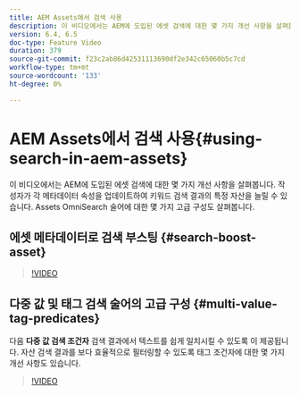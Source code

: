 ```yaml
---
title: AEM Assets에서 검색 사용
description: 이 비디오에서는 AEM에 도입된 에셋 검색에 대한 몇 가지 개선 사항을 살펴봅니다. 작성자가 각 메타데이터 속성을 업데이트하여 키워드 검색 결과의 특정 자산을 늘릴 수 있습니다. Assets OmniSearch 술어에 대한 몇 가지 고급 구성도 살펴봅니다.
version: 6.4, 6.5
doc-type: Feature Video
duration: 379
source-git-commit: f23c2ab86d42531113690df2e342c65060b5c7cd
workflow-type: tm+mt
source-wordcount: '133'
ht-degree: 0%

---
```



# AEM Assets에서 검색 사용{#using-search-in-aem-assets}

이 비디오에서는 AEM에 도입된 에셋 검색에 대한 몇 가지 개선 사항을 살펴봅니다. 작성자가 각 메타데이터 속성을 업데이트하여 키워드 검색 결과의 특정 자산을 늘릴 수 있습니다. Assets OmniSearch 술어에 대한 몇 가지 고급 구성도 살펴봅니다.

## 에셋 메타데이터로 검색 부스팅 {#search-boost-asset}

>[!VIDEO](https://video.tv.adobe.com/v/16766?quality=12&learn=on)

## 다중 값 및 태그 검색 술어의 고급 구성 {#multi-value-tag-predicates}

다음 **다중 값 검색 조건자** 검색 결과에서 텍스트를 쉽게 일치시킬 수 있도록 이 제공됩니다. 자산 검색 결과를 보다 효율적으로 필터링할 수 있도록 태그 조건자에 대한 몇 가지 개선 사항도 있습니다.

>[!VIDEO](https://video.tv.adobe.com/v/16457?quality=12&learn=on)
